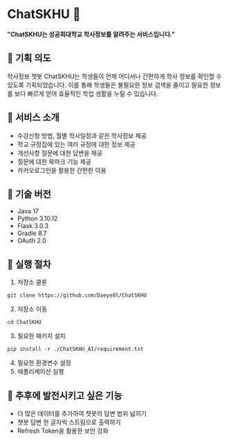 # ChatSKHU 🤖

<b>"ChatSKHU는 성공회대학교 학사정보를 알려주는 서비스입니다."</b>

## 📒 기획 의도

학사정보 챗봇 ChatSKHU는 학생들이 언제 어디서나 간편하게 학사 정보를 확인할 수 있도록 기획되었습니다. 이를 통해 학생들은 불필요한 정보 검색을 줄이고 필요한 정보를 보다 빠르게 얻어 효율적인 학업 생활을 누릴 수 있습니다.

## 📒 서비스 소개

* 수강신청 방법, 월별 학사일정과 같은 학사정보 제공
* 학교 규정집에 있는 여러 규정에 대한 정보 제공
* 개선사항 질문에 대한 답변을 제공
* 질문에 대한 북마크 기능 제공
* 카카오로그인을 활용한 간편한 이용

## 📒 기술 버전

* Java 17
* Python 3.10.12
* Flask 3.0.3
* Gradle 8.7
* OAuth 2.0

## 📒 실행 절차

1. 저장소 클론
```
git clone https://github.com/Daeye0l/ChatSKHU
```
2. 저장소 이동
```
cd ChatSKHU
```
3. 필요한 패키지 설치
```
pip install -r ./ChatSKHU_AI/requirement.txt
```
4. 필요한 환경변수 설정
5. 애플리케이션 실행

## 📒 추후에 발전시키고 싶은 기능

* 더 많은 데이터를 추가하여 챗봇의 답변 범위 넓히기
* 챗봇 답변 한 글자씩 스트림으로 출력하기
* Refresh Token을 활용한 보안 강화